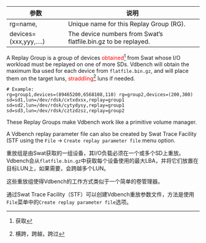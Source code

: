 | 参数                 | 说明                                                         |
| -------------------- | ------------------------------------------------------------ |
| rg=name,             | Unique name for this Replay Group (RG).                      |
| devices=(xxx,yyy,….) | The device numbers from Swat’s flatfile.bin.gz to be replayed. |

A Replay Group is a group of devices <font color="#FF00000">obtained</font>[^ 1 ] from Swat whose I/O workload must be replayed on one of more SDs. Vdbench will obtain the maximum lba used for each device from `flatfile.bin.gz`, and will place them on the target luns, <font color="#FF00000">straddling</font>[^ 2 ] luns if needed.

```shell
# Example: 
rg=group1,devices=(89465200,6568108,110) rg=group2,devices=(200,300) sd=sd1,lun=/dev/rdsk/cxtxdxsx,replay=group1 sd=sd2,lun=/dev/rdsk/cytydysy,replay=group1 sd=sd3,lun=/dev/rdsk/cztzdzsz,replay=group2
```

These Replay Groups make Vdbench work like a primitive volume manager.

A Vdbench replay parameter file can also be created by Swat Trace Facility (STF using the `File` -> `Create replay parameter file` menu option.



重放组是由Swat获取的一组设备，其I/O负载必须在一个或多个SD上重放。Vdbench会从`flatfile.bin.gz`中获取每个设备使用的最大LBA，并将它们放置在目标LUN上，如果需要，会跨越多个LUN。

这些重放组使得Vdbench的工作方式类似于一个简单的卷管理器。

通过Swat Trace Facility（STF）可以创建Vdbench重放参数文件，方法是使用`File`菜单中的`Create replay parameter file`选项。



[^ 1 ]: 获取
[^ 2 ]: 横跨，跨越，跨过